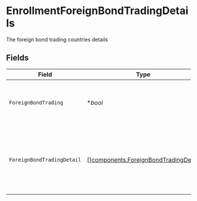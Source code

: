 # EnrollmentForeignBondTradingDetails

The foreign bond trading countries details


## Fields

| Field                                                                                        | Type                                                                                         | Required                                                                                     | Description                                                                                  | Example                                                                                      |
| -------------------------------------------------------------------------------------------- | -------------------------------------------------------------------------------------------- | -------------------------------------------------------------------------------------------- | -------------------------------------------------------------------------------------------- | -------------------------------------------------------------------------------------------- |
| `ForeignBondTrading`                                                                         | **bool*                                                                                      | :heavy_minus_sign:                                                                           | Does the account anticipate trading in foreign bonds                                         | true                                                                                         |
| `ForeignBondTradingDetail`                                                                   | [][components.ForeignBondTradingDetail](../../models/components/foreignbondtradingdetail.md) | :heavy_minus_sign:                                                                           | The foreign bond trading countries details. If yes, than please provide details              |                                                                                              |